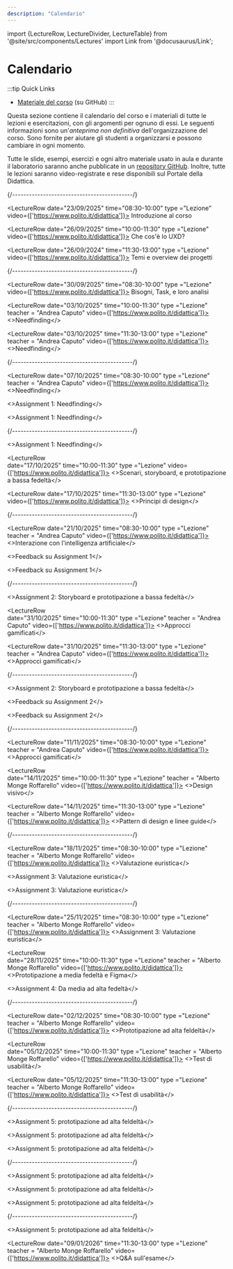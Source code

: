 ```yaml
---
description: "Calendario" 
---
```


import {LectureRow, LectureDivider, LectureTable} from '@site/src/components/Lectures'
import Link from '@docusaurus/Link';


# Calendario 

:::tip Quick Links
* [Materiale del corso](https://github.com/polito-uxd-2025/materiale) (su GitHub)
:::

Questa sezione contiene il calendario del corso e i materiali di tutte le lezioni e esercitazioni, con gli argomenti per ognuno di essi. Le seguenti informazioni sono un'*anteprima non definitiva* dell'organizzazione del corso. Sono fornite per aiutare gli studenti a organizzarsi e possono cambiare in ogni momento.

Tutte le slide, esempi, esercizi e ogni altro materiale usato in aula e durante il laboratorio saranno anche pubblicate in un [repository GitHub](https://github.com/polito-uxd-2025/materiale). Inoltre, tutte le lezioni saranno video-registrate e rese disponibili sul Portale della Didattica.

<LectureTable defaultTeacher="Alberto Monge Roffarello" defaultType="Lecture" showMaterial={false} language='IT'>

<LectureDivider topic='Settimana 1'/>{/*-------------------------------------------*/}
 
<LectureRow
    date="23/09/2025" time="08:30-10:00" type ="Lezione" video={['https://www.polito.it/didattica']}>
    <Link to="https://polito-uxd-2025.github.io/materiale/slides/00-intro.pdf">Introduzione al corso</Link>
</LectureRow>

<LectureRow 
    date="26/09/2025" time="10:00-11:30" type ="Lezione" video={['https://www.polito.it/didattica']}>
    <Link to="https://polito-uxd-2025.github.io/materiale/slides/01-whatisUXD.pdf">Che cos'è lo UXD?</Link>
</LectureRow>

<LectureRow
    date="26/09/2024" time="11:30-13:00" type ="Lezione" video={['https://www.polito.it/didattica']}>
    <Link to="https://polito-uxd-2025.github.io/materiale/slides/02-themes-projects-overview.pdf">Temi e overview dei progetti</Link>
</LectureRow>

<LectureDivider topic='Settimana 2'/>{/*-------------------------------------------*/}

<LectureRow
    date="30/09/2025" time="08:30-10:00" type ="Lezione" video={['https://www.polito.it/didattica']}>
    <Link to="https://polito-uxd-2025.github.io/materiale/slides/03-users-needs-tasks.pdf">Bisogni, Task, e loro analisi </Link>
</LectureRow>

<LectureRow 
    date="03/10/2025" time="10:00-11:30" type ="Lezione" teacher = "Andrea Caputo" video={['https://www.polito.it/didattica']}>
    <>Needfinding</>
</LectureRow>
    
<LectureRow
    date="03/10/2025" time="11:30-13:00" type ="Lezione" teacher = "Andrea Caputo" video={['https://www.polito.it/didattica']}>
    <>Needfinding</>
</LectureRow>

<LectureDivider topic='Settimana 3'/>{/*-------------------------------------------*/}

<LectureRow
    date="07/10/2025" time="08:30-10:00" type ="Lezione" teacher = "Andrea Caputo" video={['https://www.polito.it/didattica']}>
    <>Needfinding</>
</LectureRow>

<LectureRow    
    date="10/10/2025" time="10:00-11:30" type ="Laboratorio" teacher = "Andrea Caputo, Rob Schwartz">
    <>Assignment 1: Needfinding</>
</LectureRow>
    
<LectureRow
    date="10/10/2025" time="11:30-13:00" type ="Laboratorio" teacher = "Andrea Caputo, Rob Schwartz">
    <>Assignment 1: Needfinding</>
</LectureRow>

<LectureDivider topic='Settimana 4'/>{/*-------------------------------------------*/}

<LectureRow
    date="14/10/2025" time="08:30-10:00" type ="Laboratorio" teacher = "Andrea Caputo, Rob Schwartz">
    <>Assignment 1: Needfinding</>
</LectureRow>

<LectureRow    
    date="17/10/2025" time="10:00-11:30" type ="Lezione" video={['https://www.polito.it/didattica']}>
    <>Scenari, storyboard, e prototipazione a bassa fedeltà</>
</LectureRow>
    
<LectureRow
    date="17/10/2025" time="11:30-13:00" type ="Lezione" video={['https://www.polito.it/didattica']}>
    <>Principi di design</>
</LectureRow>

<LectureDivider topic='Settimana 5'/>{/*-------------------------------------------*/}

<LectureRow
    date="21/10/2025" time="08:30-10:00" type ="Lezione" teacher = "Andrea Caputo" video={['https://www.polito.it/didattica']}>
    <>Interazione con l'intelligenza artificiale</>
</LectureRow>

<LectureRow    
    date="24/10/2025" time="10:00-11:30" type ="Laboratorio" teacher = "Andrea Caputo, Rob Schwartz">
    <>Feedback su Assignment 1</>
</LectureRow>
    
<LectureRow
    date="24/10/2025" time="11:30-13:00" type ="Laboratorio" teacher = "Andrea Caputo, Rob Schwartz">
    <>Feedback su Assignment 1</>
</LectureRow>

<LectureDivider topic='Settimana 6'/>{/*-------------------------------------------*/}

<LectureRow
    date="28/10/2025" time="08:30-10:00" type ="Laboratorio" teacher = "Alberto Monge Roffarello, Rob Schwartz">
    <>Assignment 2: Storyboard e prototipazione a bassa fedeltà</>
</LectureRow>

<LectureRow    
    date="31/10/2025" time="10:00-11:30" type ="Lezione" teacher = "Andrea Caputo" video={['https://www.polito.it/didattica']}>
    <>Approcci gamificati</>
</LectureRow>
    
<LectureRow
    date="31/10/2025" time="11:30-13:00" type ="Lezione" teacher = "Andrea Caputo" video={['https://www.polito.it/didattica']}>
    <>Approcci gamificati</>
</LectureRow>

<LectureDivider topic='Settimana 7'/>{/*-------------------------------------------*/}

<LectureRow
    date="04/11/2025" time="08:30-10:00" type ="Laboratorio" teacher = "Alberto Monge Roffarello, Rob Schwartz">
    <>Assignment 2: Storyboard e prototipazione a bassa fedeltà</>
</LectureRow>

<LectureRow    
    date="07/11/2025" time="10:00-11:30" type ="Laboratorio" teacher = "Alberto Monge Roffarello, Rob Schwartz">
    <>Feedback su Assignment 2</>
</LectureRow>
    
<LectureRow
    date="07/11/2025" time="11:30-13:00" type ="Laboratorio" teacher = "Alberto Monge Roffarello, Rob Schwartz">
    <>Feedback su Assignment 2</>
</LectureRow>

<LectureDivider topic='Settimana 8'/>{/*-------------------------------------------*/}

<LectureRow
    date="11/11/2025" time="08:30-10:00" type ="Lezione" teacher = "Andrea Caputo" video={['https://www.polito.it/didattica']}>
    <>Approcci gamificati</>
</LectureRow>

<LectureRow    
    date="14/11/2025" time="10:00-11:30" type ="Lezione" teacher = "Alberto Monge Roffarello" video={['https://www.polito.it/didattica']}>
    <>Design visivo</>
</LectureRow>
    
<LectureRow
    date="14/11/2025" time="11:30-13:00" type ="Lezione" teacher = "Alberto Monge Roffarello" video={['https://www.polito.it/didattica']}>
    <>Pattern di design e linee guide</>
</LectureRow>

<LectureDivider topic='Settimana 9'/>{/*-------------------------------------------*/}

<LectureRow
    date="18/11/2025" time="08:30-10:00" type ="Lezione" teacher = "Alberto Monge Roffarello" video={['https://www.polito.it/didattica']}>
    <>Valutazione euristica</>
</LectureRow>

<LectureRow    
    date="21/11/2025" time="10:00-11:30" type ="Laboratorio" teacher = "Alberto Monge Roffarello">
    <>Assignment 3: Valutazione euristica</>
</LectureRow>
    
<LectureRow
    date="21/11/2025" time="11:30-13:00" type ="Laboratorio" teacher = "Alberto Monge Roffarello">
    <>Assignment 3: Valutazione euristica</>
</LectureRow>

<LectureDivider topic='Settimana 10'/>{/*-------------------------------------------*/}

<LectureRow
    date="25/11/2025" time="08:30-10:00" type ="Lezione" teacher = "Alberto Monge Roffarello" video={['https://www.polito.it/didattica']}>
    <>Assignment 3: Valutazione euristica</>
</LectureRow>

<LectureRow    
    date="28/11/2025" time="10:00-11:30" type ="Lezione" teacher = "Alberto Monge Roffarello" video={['https://www.polito.it/didattica']}>
    <>Prototipazione a media fedeltà e Figma</>
</LectureRow>
    
<LectureRow
    date="28/11/2025" time="11:30-13:00" type ="Laboratorio" teacher = "Alberto Monge Roffarello">
    <>Assignment 4: Da media ad alta fedeltà</>
</LectureRow>

<LectureDivider topic='Settimana 11'/>{/*-------------------------------------------*/}

<LectureRow
    date="02/12/2025" time="08:30-10:00" type ="Lezione" teacher = "Alberto Monge Roffarello" video={['https://www.polito.it/didattica']}>
    <>Prototipazione ad alta feldeltà</>
</LectureRow>

<LectureRow    
    date="05/12/2025" time="10:00-11:30" type ="Lezione" teacher = "Alberto Monge Roffarello" video={['https://www.polito.it/didattica']}>
    <>Test di usabilità</>
</LectureRow>
    
<LectureRow
    date="05/12/2025" time="11:30-13:00" type ="Lezione" teacher = "Alberto Monge Roffarello" video={['https://www.polito.it/didattica']}>
    <>Test di usabilità</>
</LectureRow>

<LectureDivider topic='Settimana 12'/>{/*-------------------------------------------*/}

<LectureRow
    date="09/12/2025" time="08:30-10:00" type ="Laboratorio" teacher = "Alberto Monge Roffarello, Rob Schwartz">
    <>Assignment 5: prototipazione ad alta feldeltà</>
</LectureRow>

<LectureRow    
    date="12/12/2025" time="10:00-11:30" type ="Laboratorio" teacher = "Alberto Monge Roffarello, Rob Schwartz">
    <>Assignment 5: prototipazione ad alta feldeltà</>
</LectureRow>
    
<LectureRow
    date="12/12/2025" time="11:30-13:00" type ="Laboratorio" teacher = "Alberto Monge Roffarello, Rob Schwartz">
    <>Assignment 5: prototipazione ad alta feldeltà</>
</LectureRow>

<LectureDivider topic='Settimana 13'/>{/*-------------------------------------------*/}

<LectureRow
    date="16/12/2025" time="08:30-10:00" type ="Laboratorio" teacher = "Alberto Monge Roffarello, Rob Schwartz">
    <>Assignment 5: prototipazione ad alta feldeltà</>
</LectureRow>

<LectureRow    
    date="19/12/2025" time="10:00-11:30" type ="Laboratorio" teacher = "Alberto Monge Roffarello, Rob Schwartz">
    <>Assignment 5: prototipazione ad alta feldeltà</>
</LectureRow>
    
<LectureRow
    date="19/12/2025" time="11:30-13:00" type ="Laboratorio" teacher = "Alberto Monge Roffarello">
    <>Assignment 5: prototipazione ad alta feldeltà</>
</LectureRow>

<LectureDivider topic='Settimana 14'/>{/*-------------------------------------------*/}

<LectureRow    
    date="09/01/2026" time="10:00-11:30" type ="Laboratorio" teacher = "Alberto Monge Roffarello">
    <>Assignment 5: prototipazione ad alta feldeltà</>
</LectureRow>
    
<LectureRow
    date="09/01/2026" time="11:30-13:00" type ="Lezione" teacher = "Alberto Monge Roffarello" video={['https://www.polito.it/didattica']}>
    <>Q&A sull'esame</>
</LectureRow>
</LectureTable>


